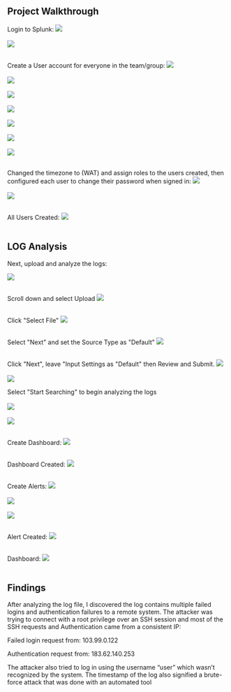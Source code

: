 <h2>Project Walkthrough</h2>

Login to Splunk:
<img src="https://i.imgur.com/z23MLp6.jpeg"/>
<br />
<br />
<img src="https://i.imgur.com/HsTWKt5.jpeg"/>
<br />
<br />

Create a User account for everyone in the team/group:
<img src="https://i.imgur.com/kVpQu65.jpeg"/>
<br />
<br />
<img src="https://i.imgur.com/d5F9EUi.jpeg"/>
<br />
<br />
<img src="https://i.imgur.com/sSQaJ4g.jpeg"/>
<br />
<br />
<img src="https://i.imgur.com/0B7BgfT.jpeg"/>
<br />
<br />
<img src="https://i.imgur.com/1h6ESP6.jpeg"/>
<br />
<br />
<img src="https://i.imgur.com/KIGi1mz.jpeg"/>
<br />
<br />
<img src="https://i.imgur.com/aUPMYwQ.jpeg"/>
<br />
<br />

Changed the timezone to (WAT) and assign roles to the users created, then configured each user to change their password when signed in:
<img src="https://i.imgur.com/C5xDMFp.jpeg"/>
<br />
<br />
<img src="https://i.imgur.com/quwPfRH.jpeg"/>
<br />
<br />

All Users Created:
<img src="https://i.imgur.com/Gdaz13z.jpeg"/>
<br />
<br />


 <h2>LOG Analysis</h2>

Next, upload and analyze the logs:

<img src="https://i.imgur.com/2FgzPyD.jpeg"/>
<br />
<br />

Scroll down and select Upload
<img src="https://i.imgur.com/PbCS92b.jpeg"/>
<br />
<br />

Click "Select File"
<img src="https://i.imgur.com/yvnRBNa.jpeg"/>
<br />
<br />

Select "Next" and set the Source Type as "Default"
<img src="https://i.imgur.com/XuOTivT.jpeg"/>
<br />
<br />

Click "Next", leave "Input Settings as "Default" then Review and Submit.
<img src="https://i.imgur.com/Rmx1RM0.jpeg"/>
<br />
<br />
<img src="https://i.imgur.com/Nyzedco.jpeg"/>

Select "Start Searching" to begin analyzing the logs
<br />
<br />
<img src="https://i.imgur.com/hTA1xU0.jpeg"/>
<br />
<br />
<img src="https://i.imgur.com/hIaOgX4.jpeg"/>
<br />
<br />

Create Dashboard:
<img src="https://i.imgur.com/ZcNKRTj.jpeg"/>
<br />
<br />

Dashboard Created:
<img src="https://i.imgur.com/sY7kmfk.jpeg"/>
<br />
<br />


Create Alerts:
<img src="https://i.imgur.com/kuvcbSr.jpeg"/>
<br />
<br />
<img src="https://i.imgur.com/4eCQe2e.jpeg"/>
<br />
<br />
<img src="https://i.imgur.com/eG8iuCJ.jpeg"/>
<br />
<br />

Alert Created:
<img src="https://i.imgur.com/ernHoq4.jpeg"/>
<br />
<br />


Dashboard:
<img src="https://i.imgur.com/wsOVAlr.jpeg"/>
<br />
<br />


 <h2>Findings</h2>

After analyzing the log file, I discovered the log contains multiple failed logins and authentication failures to a remote system. The attacker was trying to connect with a root privilege over an SSH session and most of the SSH requests and Authentication came from a consistent IP:


Failed login request from: 103.99.0.122

Authentication request from: 183.62.140.253


The attacker also tried to log in using the username “user” which wasn’t recognized by the system. The timestamp of the log also signified a brute-force attack that was done
with an automated tool
